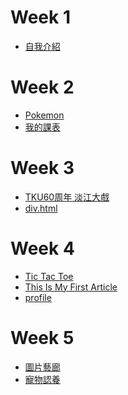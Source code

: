 # Week 1
* [自我介紹](http://127.0.0.1:63739/W01/intro.html)
# Week 2
* [Pokemon](http://127.0.0.1:63739/W02/Pokemon.html)
* [我的課表](http://127.0.0.1:63739/W02/my%20class.html)
# Week 3
* [TKU60周年 淡江大戲](http://127.0.0.1:63739/W03/TKU%2060/TKU%2060.html)
* [div.html](http://127.0.0.1:63739/W03/div.html)

# Week 4
* [Tic Tac Toe](http://127.0.0.1:52284/W04/ttt.html)
* [This Is My First Article](http://127.0.0.1:63739/W04/blog.html)
* [profile](http://127.0.0.1:63739/W04/profile.html)


# Week 5
* [圖片藝廊](http://127.0.0.1:52284/W05/imagegallery.html)
* [寵物認養](http://127.0.0.1:51960/W05/pet.html)
<!--stackedit_data:
eyJoaXN0b3J5IjpbMzMwNTY1Mzg1LDczMzk1MzY0NywxNjAzNj
g4NjEwLDE4NDcwNzg2MjQsODA1ODU0MTYwXX0=
-->